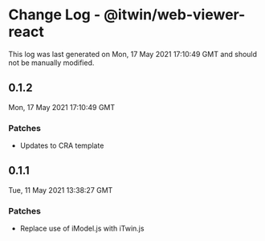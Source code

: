 # Change Log - @itwin/web-viewer-react

This log was last generated on Mon, 17 May 2021 17:10:49 GMT and should not be manually modified.

## 0.1.2
Mon, 17 May 2021 17:10:49 GMT

### Patches

- Updates to CRA template

## 0.1.1
Tue, 11 May 2021 13:38:27 GMT

### Patches

- Replace use of iModel.js with iTwin.js

